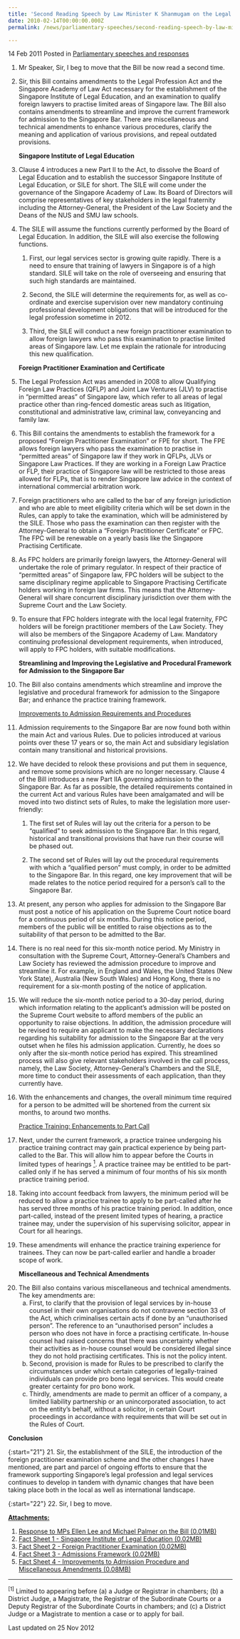 ```yaml
---
title: 'Second Reading Speech by Law Minister K Shanmugam on the Legal Profession (Amendment) Bill'
date: 2010-02-14T00:00:00.000Z
permalink: /news/parliamentary-speeches/second-reading-speech-by-law-minister-k-shanmugam-on-the-legal-profession-amendment-bill

---
```



<div class="sub-list">
<p>14 Feb 2011 Posted in <a href="/news/parliamentary-speeches">Parliamentary speeches and responses</a> </p>
<ol>

<li><p>  Mr Speaker, Sir, I beg to move that the Bill be now read a second time.
</p></li>
<li><p> Sir, this Bill contains amendments to the Legal Profession Act and the Singapore Academy of Law Act necessary for the establishment of the Singapore Institute of Legal Education, and an examination to qualify foreign lawyers to practise limited areas of Singapore law. The Bill also contains amendments to streamline and improve the current framework for admission to the Singapore Bar. There are miscellaneous and technical amendments to enhance various procedures, clarify the meaning and application of various provisions, and repeal outdated provisions.</p></li>
      
<p><strong>Singapore Institute of Legal Education</strong></p>
      
<li><p> Clause 4 introduces a new Part II to the Act, to dissolve the Board of Legal Education and to establish the successor Singapore Institute of Legal Education, or SILE for short. The SILE will come under the governance of the Singapore Academy of Law. Its Board of Directors will comprise representatives of key stakeholders in the legal fraternity including the Attorney-General, the President of the Law Society and the Deans of the NUS and SMU law schools.</p></li>
   
<li><p>The SILE will assume the functions currently performed by the Board of Legal Education. In addition, the SILE will also exercise the following functions.
</p>
<ol>
<li><p> First, our legal services sector is growing quite rapidly. There is a need to ensure that training of lawyers in Singapore is of a high standard. SILE will take on the role of overseeing and ensuring that such high standards are maintained.
</p></li>
<li><p>  Second, the SILE will determine the requirements for, as well as co-ordinate and exercise supervision over new mandatory continuing professional development obligations that will be introduced for the legal profession sometime in 2012.</p></li>
<li><p>Third, the SILE will conduct a new foreign practitioner examination to allow foreign lawyers who pass this examination to practise limited areas of Singapore law. Let me explain the rationale for introducing this new qualification.</p></li>
        
</ol>
</li>
<p><strong>Foreign Practitioner Examination and Certificate</strong></p>
<li><p> The Legal Profession Act was amended in 2008 to allow Qualifying Foreign Law Practices (QFLP) and Joint Law Ventures (JLV) to practise in “permitted areas” of Singapore law, which refer to all areas of legal practice other than ring-fenced domestic areas such as litigation, constitutional and administrative law, criminal law, conveyancing and family law.</p></li>
      
<li><p>This Bill contains the amendments to establish the framework for a proposed “Foreign Practitioner Examination” or FPE for short. The FPE allows foreign lawyers who pass the examination to practise in “permitted areas” of Singapore law if they work in QFLPs, JLVs or Singapore Law Practices. If they are working in a Foreign Law Practice or FLP, their practice of Singapore law will be restricted to those areas allowed for FLPs, that is to render Singapore law advice in the context of international commercial arbitration work.</p></li>
<li><p>   Foreign practitioners who are called to the bar of any foreign jurisdiction and who are able to meet eligibility criteria which will be set down in the Rules, can apply to take the examination, which will be administered by the SILE. Those who pass the examination can then register with the Attorney-General to obtain a “Foreign Practitioner Certificate” or FPC. The FPC will be renewable on a yearly basis like the Singapore Practising Certificate.
</p></li>
      
<li><p>  As FPC holders are primarily foreign lawyers, the Attorney-General will undertake the role of primary regulator. In respect of their practice of “permitted areas” of Singapore law, FPC holders will be subject to the same disciplinary regime applicable to Singapore Practising Certificate holders working in foreign law firms. This means that the Attorney-General will share concurrent disciplinary jurisdiction over them with the Supreme Court and the Law Society.</p></li>
    
<li><p>To ensure that FPC holders integrate with the local legal fraternity, FPC holders will be foreign practitioner members of the Law Society. They will also be members of the Singapore Academy of Law. Mandatory continuing professional development requirements, when introduced, will apply to FPC holders, with suitable modifications.</p></li>
<p><strong>Streamlining and Improving the Legislative and Procedural Framework for Admission to the Singapore Bar</strong></p>
<li><p>The Bill also contains amendments which streamline and improve the legislative and procedural framework for admission to the Singapore Bar; and enhance the practice training framework.</p></li>
    
<p><u>Improvements to Admission Requirements and Procedures</u></p>
      
<li><p> Admission requirements to the Singapore Bar are now found both within the main Act and various Rules. Due to policies introduced at various points over these 17 years or so, the main Act and subsidiary legislation contain many transitional and historical provisions.</p></li>
      
<li><p> We have decided to relook these provisions and put them in sequence, and remove some provisions which are no longer necessary. Clause 4 of the Bill introduces a new Part IIA governing admission to the Singapore Bar. As far as possible, the detailed requirements contained in the current Act and various Rules have been amalgamated and will be moved into two distinct sets of Rules, to make the legislation more user-friendly:
</p>
<ol>
<li><p>The first set of Rules will lay out the criteria for a person to be “qualified” to seek admission to the Singapore Bar. In this regard, historical and transitional provisions that have run their course will be phased out.
</p></li>
<li><p> The second set of Rules will lay out the procedural requirements with which a “qualified person” must comply, in order to be admitted to the Singapore Bar. In this regard, one key improvement that will be made relates to the notice period required for a person’s call to the Singapore Bar.</p></li>
</ol>
      
      
</li>
<li><p>  At present, any person who applies for admission to the Singapore Bar must post a notice of his application on the Supreme Court notice board for a continuous period of six months. During this notice period, members of the public will be entitled to raise objections as to the suitability of that person to be admitted to the Bar.
</p></li>

<li><p>There is no real need for this six-month notice period. My Ministry in consultation with the Supreme Court, Attorney-General’s Chambers and Law Society has reviewed the admission procedure to improve and streamline it. For example, in England and Wales, the United States (New York State), Australia (New South Wales) and Hong Kong, there is no requirement for a six-month posting of the notice
of application.</p></li>
    
<li><p> We will reduce the six-month notice period to a 30-day period, during which information relating to the applicant’s admission will be posted on the Supreme Court website to afford members of the public an opportunity to raise objections. In addition, the admission procedure will be revised to require an applicant to make the necessary declarations regarding his suitability for admission to the Singapore Bar at the very outset when he files his admission application. Currently, he does so only after the six-month notice period has expired. This streamlined process will also give relevant stakeholders involved in the call process, namely, the Law Society, Attorney-General’s Chambers and the SILE, more time to conduct their assessments of each application, than they currently have.
</p></li>

<li><p> With the enhancements and changes, the overall minimum time required for a person to be admitted will be shortened from the current six months, to around two months.</p></li>
      
      
<p><u>
Practice Training: Enhancements to Part Call</u></p>
      
<li><p> Next, under the current framework, a practice trainee undergoing his practice training contract may gain practical experience by being part-called to the Bar. This will allow him to appear before the Courts in limited types of hearings <a href="#fn1"><sup>1</sup></a>. A practice trainee may be entitled to be part-called only if he has served a minimum of four months of his six month practice training period.</p></li>
      
<li><p> Taking into account feedback from lawyers, the minimum period will be reduced to allow a practice trainee to apply to be part-called after he has served three months of his practice training period. In addition, once part-called, instead of the present limited types of hearing, a practice trainee may, under the supervision of his supervising solicitor, appear in Court for all hearings.</p></li>
    
<li><p>These amendments will enhance the practice training experience for trainees. They can now be part-called earlier and handle a broader scope of work.</p></li>
    
<p><strong>Miscellaneous and Technical Amendments</strong></p>
    
      

</ol>
  
   
</div>
<ol start="20">

<li>The Bill also contains various miscellaneous and technical amendments. The key amendments are:
    
<ol style="list-style-type: lower-alpha">
<li> First, to clarify that the provision of legal services by in-house counsel in their own organisations do not contravene section 33 of the Act, which criminalises certain acts if done by an “unauthorised person”. The reference to an “unauthorised person” includes a person who does not have in force a practising certificate. In-house counsel had raised concerns that there was uncertainty whether their activities as in-house counsel would be considered illegal since they do not hold practising certificates. This is not the policy intent.
</li>
<li>Second, provision is made for Rules to be prescribed to clarify the circumstances under which certain categories of legally-trained individuals can provide pro bono legal services. This would create greater certainty for pro bono work.</li>        
      
<li>Thirdly, amendments are made to permit an officer of a company, a limited liability partnership or an unincorporated association, to act on the entity’s behalf, without a solicitor, in certain Court proceedings in accordance with requirements that will be set out in the Rules of Court. </li>
      
</ol>
    
</li>
</ol>


**Conclusion**

{:start="21"}
21. Sir, the establishment of the SILE, the introduction of the foreign practitioner examination scheme and the other changes I have mentioned, are part and parcel of ongoing efforts to ensure that the framework supporting Singapore’s legal profession and legal services continues to develop in tandem with dynamic changes that have been taking place both in the local as well as international landscape.

{:start="22"}
22. Sir, I beg to move.

**<u>Attachments:</u>**

1. [Response to MPs Ellen Lee and Michael Palmer on the Bill (0.01MB)](/files/news/parliamentary-speeches/2011/02/linkclickaa12.pdf) 
2. [Fact Sheet 1 - Singapore Institute of Legal Education (0.02MB)](/files/news/parliamentary-speeches/2011/02/linkclickbc05.pdf)
3. [Fact Sheet 2 - Foreign Practitioner Examination (0.02MB)](/files/news/parliamentary-speeches/2011/02/linkclick0f94.pdf)
4. [Fact Sheet 3 - Admissions Framework (0.02MB)](/files/news/parliamentary-speeches/2011/02/linkclickd4e7.pdf)
5. [Fact Sheet 4 - Improvements to Admission Procedure and Miscellaneous Amendments (0.08MB)](/files/news/parliamentary-speeches/2011/02/linkclicka2bb.pdf)

---

<p id="fn1"><sup>[1]</sup> Limited to appearing before (a) a Judge or Registrar in chambers; (b) a District Judge, a Magistrate, the Registrar of the Subordinate Courts or a Deputy Registrar of the Subordinate Courts in chambers; and (c) a District Judge or a Magistrate to mention a case or to apply for bail.</p>


<p class="right-side-updated">Last updated on 25 Nov 2012</p> 






